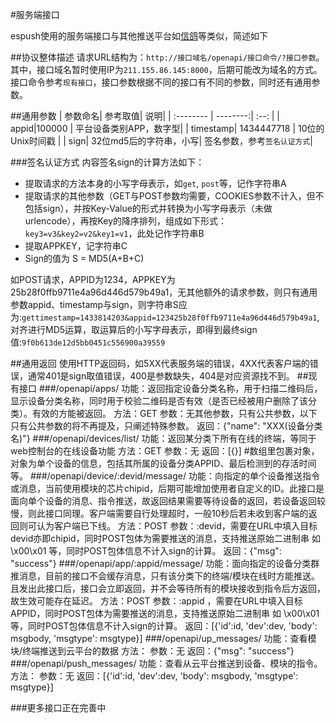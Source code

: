 #服务端接口


espush使用的服务端接口与其他推送平台如[信鸽](http://xg.qq.com/)等类似，简述如下

##协议整体描述
请求URL结构为：`http://接口域名/openapi/接口命令/?接口参数`。其中，接口域名暂时使用IP为`211.155.86.145:8000`，后期可能改为域名的方式。接口命令参考`现有接口`，接口参数根据不同的接口有不同的参数，同时还有通用参数。

##通用参数
| 参数命名|    参考取值| 说明|
| :-------- | --------:| :--: |
| appid|100000    |  平台设备类别APP，数字型|
| timestamp| 1434447718  |  10位的Unix时间戳 |
| sign|    32位md5后的字符串，小写| 签名参数，参考`签名认证方式`|

###签名认证方式
内容签名sign的计算方法如下：

- 提取请求的方法本身的小写字母表示，如`get`, `post`等，记作字符串A
- 提取请求的其他参数（GET与POST参数均需要，COOKIES参数不计入，但不包括sign），并按Key-Value的形式并转换为小写字母表示（未做urlencode），再按Key的降序排列，组成如下形式：`key3=v3&key2=v2&key1=v1`，此处记作字符串B
- 提取APPKEY，记字符串C
- Sign的值为 S = MD5(A+B+C)

如POST请求，APPID为1234，APPKEY为25b28f0ffb9711e4a96d446d579b49a1，无其他额外的请求参数，则只有通用参数appid、timestamp与sign，则字符串S应为:`gettimestamp=1433814203&appid=123425b28f0ffb9711e4a96d446d579b49a1`,对齐进行MD5运算，取运算后的小写字母表示，即得到最终sign值:`9f0b613de12d5bb0451c556900a39559`

##通用返回
使用HTTP返回码，如5XX代表服务端的错误，4XX代表客户端的错误，通常401是sign取值错误，400是参数缺失，404是对应资源找不到。
##现有接口
###/openapi/apps/
功能：返回指定设备分类名称，用于扫描二维码后，显示设备分类名称，同时用于校验二维码是否有效（是否已经被用户删除了该分类）。有效的方能被返回。
方法：GET
参数：无其他参数，只有公共参数，以下只有公共参数的将不再提及，只阐述特殊参数。
返回：{"name": "XXX(设备分类名)"}
###/openapi/devices/list/
功能：返回某分类下所有在线的终端，等同于web控制台的在线设备功能
方法：GET
参数：无
返回：[{}]  #数组里包裹对象，对象为单个设备的信息，包括其所属的设备分类APPID、最后检测到的存活时间等。
###/openapi/device/:devid/message/
功能：向指定的单个设备推送指令或消息，当前使用模块的芯片chipid，后期可能增加使用者自定义的ID。此接口是面向单个设备的消息、指令推送，故返回结果需要等待设备的返回，若设备返回较慢，则此接口同理。客户端需要自行处理超时，一般10秒后若未收到客户端的返回则可认为客户端已下线。
方法：POST
参数：:devid，需要在URL中填入目标devid亦即chipid，同时POST包体为需要推送的消息，支持推送原始二进制串 如 \x00\x01 等，同时POST包体信息不计入sign的计算。
返回：{"msg": "success"}
###/openapi/app/:appid/message/
功能：面向指定的设备分类群推消息，目前的接口不会缓存消息，只有该分类下的终端/模块在线时方能推送。且发出此接口后，接口会立即返回，并不会等待所有的模块接收到指令后方返回，故生效可能存在延迟。
方法：POST
参数：:appid ，需要在URL中填入目标APPID，同时POST包体为需要推送的消息，支持推送原始二进制串 如 \x00\x01 等，同时POST包体信息不计入sign的计算。
返回：[{'id':id, 'dev':dev, 'body': msgbody, 'msgtype': msgtype}]
###/openapi/up_messages/
功能：查看模块/终端推送到云平台的数据
方法：
参数：无
返回：{"msg": "success"}
###/openapi/push_messages/
功能：查看从云平台推送到设备、模块的指令。
方法：
参数：无
返回：[{'id':id, 'dev':dev, 'body': msgbody, 'msgtype': msgtype}]

###更多接口正在完善中


